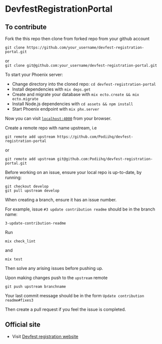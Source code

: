 # DevfestRegistrationPortal
## To contribute
Fork the this repo then clone from forked repo from your github account 

```git clone https://github.com/your_username/devfest-registration-portal.git```  

or   
```git clone git@github.com:your_username/devfest-registration-portal.git```


To start your Phoenix server:

  * Change directory into the cloned repo: `cd devfest-registration-portal`
  * Install dependencies with `mix deps.get`
  * Create and migrate your database with `mix ecto.create && mix ecto.migrate`
  * Install Node.js dependencies with `cd assets && npm install` 
  * Start Phoenix endpoint with `mix phx.server`

Now you can visit [`localhost:4000`](http://localhost:4000) from your browser.

Create a remote repo with name upstream, i.e 

```git remote add upstream https://github.com/Podiihq/devfest-registration-portal```

 or

```git remote add upstream git@github.com:Podiihq/devfest-registration-portal.git```

Before working on an issue, ensure your local repo is up-to-date, by running:

```
git checkout develop
git pull upstream develop
```

When creating a branch, ensure it has an issue number.

For example, issue `#3 update contribution readme` should be in the branch name:

`3-update-contribution-readme`

Run 

```mix check_lint``` 

and    

```mix test```

Then solve any arising issues before pushing up.

Upon making changes push to the `upstream` remote 

```git push upstream branchname```

Your last commit message should be in the form `Update contribution readme#fixes3`

Then create a pull request if you feel the issue is completed.

## Official site
  - Visit [Devfest registration website](<https://devfest-portal.herokuapp.com/sessions/new>)



